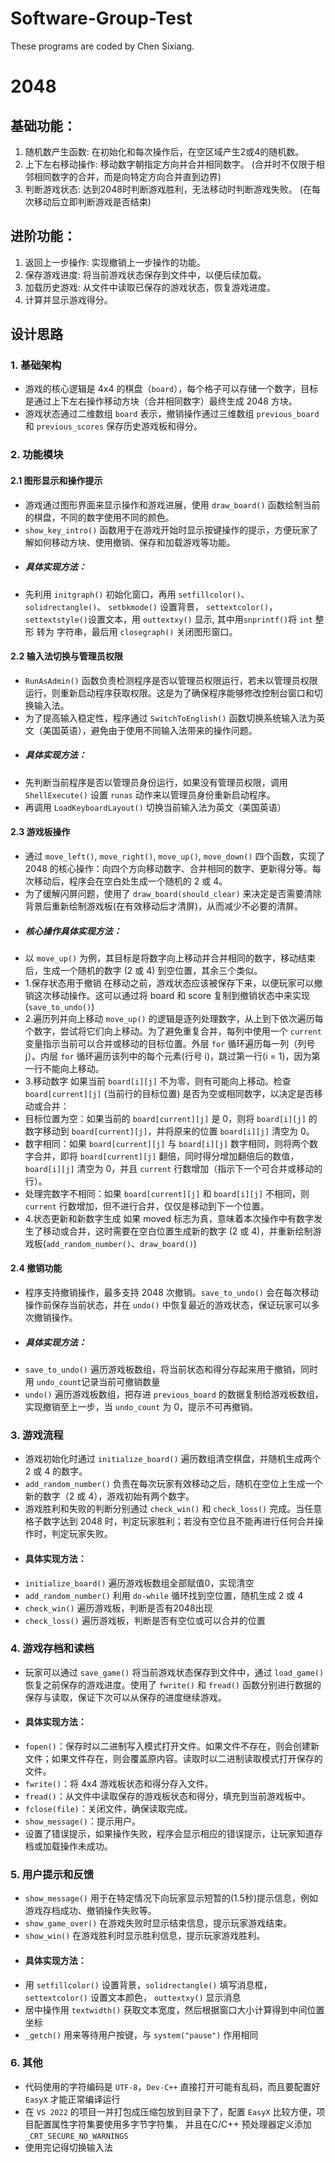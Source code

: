# Software-Group-Test
These programs are coded by Chen Sixiang. 
# 2048
## 基础功能：
1. 随机数产生函数: 在初始化和每次操作后，在空区域产生2或4的随机数。
2. 上下左右移动操作: 移动数字朝指定方向并合并相同数字。
(合并时不仅限于相邻相同数字的合并，而是向特定方向合并直到边界)
3. 判断游戏状态: 达到2048时判断游戏胜利，无法移动时判断游戏失败。
(在每次移动后立即判断游戏是否结束)
## 进阶功能：
1. 返回上一步操作: 实现撤销上一步操作的功能。
2. 保存游戏进度: 将当前游戏状态保存到文件中，以便后续加载。
3. 加载历史游戏: 从文件中读取已保存的游戏状态，恢复游戏进度。
4. 计算并显示游戏得分。

## 设计思路

### 1. **基础架构**
- 游戏的核心逻辑是 4x4 的棋盘（`board`），每个格子可以存储一个数字，目标是通过上下左右操作移动方块（合并相同数字）最终生成 2048 方块。
- 游戏状态通过二维数组 `board` 表示，撤销操作通过三维数组 `previous_board` 和 `previous_scores` 保存历史游戏板和得分。

### 2. **功能模块**
#### 2.1 **图形显示和操作提示**
- 游戏通过图形界面来显示操作和游戏进展，使用 `draw_board()` 函数绘制当前的棋盘，不同的数字使用不同的颜色。
- `show_key_intro()` 函数用于在游戏开始时显示按键操作的提示，方便玩家了解如何移动方块、使用撤销、保存和加载游戏等功能。
- ##### 具体实现方法：
- 先利用 `initgraph()` 初始化窗口，再用 `setfillcolor()`、`solidrectangle()`、 `setbkmode()` 设置背景， `settextcolor()`，`settextstyle()`设置文本，用 `outtextxy()` 显示, 其中用`snprintf()`将 `int` 整形 转为 字符串，最后用 `closegraph()` 关闭图形窗口。

#### 2.2 **输入法切换与管理员权限**
- `RunAsAdmin()` 函数负责检测程序是否以管理员权限运行，若未以管理员权限运行，则重新启动程序获取权限。这是为了确保程序能够修改控制台窗口和切换输入法。
- 为了提高输入稳定性，程序通过 `SwitchToEnglish()` 函数切换系统输入法为英文（美国英语），避免由于使用不同输入法带来的操作问题。
- ##### 具体实现方法：
- 先判断当前程序是否以管理员身份运行，如果没有管理员权限，调用 `ShellExecute()` 设置 `runas` 动作来以管理员身份重新启动程序。
- 再调用 `LoadKeyboardLayout()` 切换当前输入法为英文（美国英语）

#### 2.3 **游戏板操作**
- 通过 `move_left()`, `move_right()`, `move_up()`, `move_down()` 四个函数，实现了 2048 的核心操作：向四个方向移动数字、合并相同的数字、更新得分等。每次移动后，程序会在空白处生成一个随机的 2 或 4。
- 为了缓解闪屏问题，使用了 `draw_board(should_clear)` 来决定是否需要清除背景后重新绘制游戏板(在有效移动后才清屏)，从而减少不必要的清屏。
- ##### 核心操作具体实现方法：
- 以 `move_up()` 为例，其目标是将数字向上移动并合并相同的数字，移动结束后，生成一个随机的数字 (2 或 4) 到空位置，其余三个类似。
- 1.保存状态用于撤销  在移动之前，游戏状态应该被保存下来，以便玩家可以撤销这次移动操作。这可以通过将 board 和 score 复制到撤销状态中来实现(`save_to_undo()`)
- 2.遍历列并向上移动  `move_up()` 的逻辑是逐列处理数字，从上到下依次遍历每个数字，尝试将它们向上移动。为了避免重复合并，每列中使用一个 `current` 变量指示当前可以合并或移动的目标位置。外层  `for` 循环遍历每一列（列号 j）。内层 `for` 循环遍历该列中的每个元素(行号 i)，跳过第一行(i = 1)，因为第一行不能向上移动。
- 3.移动数字  如果当前 `board[i][j]` 不为零，则有可能向上移动。检查 `board[current][j]` (当前行的目标位置) 是否为空或相同数字，以决定是否移动或合并：
- 目标位置为空：如果当前的 `board[current][j]` 是 0，则将 `board[i][j]` 的数字移动到 `board[current][j]`，并将原来的位置 `board[i][j]` 清空为 0。
- 数字相同：如果 `board[current][j]` 与 `board[i][j]` 数字相同，则将两个数字合并，即将 `board[current][j]` 翻倍，同时得分增加翻倍后的数值，`board[i][j]` 清空为 0，并且 `current` 行数增加（指示下一个可合并或移动的行）。
- 处理完数字不相同：如果 `board[current][j]` 和 `board[i][j]` 不相同，则 `current` 行数增加，但不进行合并，仅仅是移动到下一个位置。
- 4.状态更新和新数字生成  如果 moved 标志为真，意味着本次操作中有数字发生了移动或合并，这时需要在空白位置生成新的数字 (2 或 4)，并重新绘制游戏板(`add_random_number()`、`draw_board()`)
  
#### 2.4 **撤销功能**
- 程序支持撤销操作，最多支持 2048 次撤销。`save_to_undo()` 会在每次移动操作前保存当前状态，并在 `undo()` 中恢复最近的游戏状态，保证玩家可以多次撤销操作。
- ##### 具体实现方法：
- `save_to_undo()` 遍历游戏板数组，将当前状态和得分存起来用于撤销，同时用 `undo_count`记录当前可撤销数量
- `undo()` 遍历游戏板数组，把存进 `previous_board` 的数据复制给游戏板数组，实现撤销至上一步，当 `undo_count` 为 0，提示不可再撤销。

### 3. **游戏流程**
- 游戏初始化时通过 `initialize_board()` 遍历数组清空棋盘，并随机生成两个 2 或 4 的数字。
- `add_random_number()` 负责在每次玩家有效移动之后，随机在空位上生成一个新的数字（2 或 4），游戏初始有两个数字。
- 游戏胜利和失败的判断分别通过 `check_win()` 和 `check_loss()` 完成。当任意格子数字达到 2048 时，判定玩家胜利；若没有空位且不能再进行任何合并操作时，判定玩家失败。
- #### 具体实现方法：
-  `initialize_board()` 遍历游戏板数组全部赋值0，实现清空
-  `add_random_number()` 利用 `do-while` 循环找到空位置，随机生成 2 或 4
-  `check_win()` 遍历游戏板，判断是否有2048出现
-  `check_loss()` 遍历游戏板，判断是否有空位或可以合并的位置

### 4. **游戏存档和读档**
- 玩家可以通过 `save_game()` 将当前游戏状态保存到文件中，通过 `load_game()` 恢复之前保存的游戏进度。使用了 `fwrite()` 和 `fread()` 函数分别进行数据的保存与读取，保证下次可以从保存的进度继续游戏。
- #### 具体实现方法：
- `fopen()`：保存时以二进制写入模式打开文件。如果文件不存在，则会创建新文件；如果文件存在，则会覆盖原内容。读取时以二进制读取模式打开保存的文件。
- `fwrite()`：将 4x4 游戏板状态和得分存入文件。
- `fread()`：从文件中读取保存的游戏板状态和得分，填充到当前游戏板中。
- `fclose(file)`：关闭文件，确保读取完成。
- `show_message()`：提示用户。
- 设置了错误提示，如果操作失败，程序会显示相应的错误提示，让玩家知道存档或加载操作未成功。

### 5. **用户提示和反馈**
- `show_message()` 用于在特定情况下向玩家显示短暂的(1.5秒)提示信息，例如游戏存档成功、撤销操作失败等。
- `show_game_over()` 在游戏失败时显示结束信息，提示玩家游戏结束。
- `show_win()` 在游戏胜利时显示胜利信息，提示玩家游戏胜利。
- #### 具体实现方法：
- 用 `setfillcolor()` 设置背景，`solidrectangle()` 填写消息框，`settextcolor()` 设置文本颜色， `outtextxy()` 显示消息
- 居中操作用 `textwidth()` 获取文本宽度，然后根据窗口大小计算得到中间位置坐标
- `_getch()` 用来等待用户按键，与 `system("pause")` 作用相同

### 6. **其他**
- 代码使用的字符编码是 `UTF-8`，`Dev-C++` 直接打开可能有乱码，而且要配置好 `EasyX` 才能正常编译运行
- 在 `VS 2022` 的项目一并打包成压缩包放到目录下了，配置 `EasyX` 比较方便，项目配置属性字符集要使用多字节字符集， 并且在C/C++ 预处理器定义添加 `_CRT_SECURE_NO_WARNINGS`
- 使用完记得切换输入法
